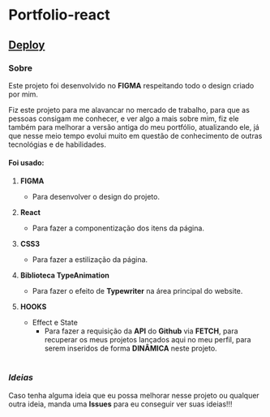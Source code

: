 # Portfolio-react

## [Deploy](https://cezarportfolio.netlify.app/)

### Sobre

Este projeto foi desenvolvido no **FIGMA** respeitando todo o design criado por mim.

Fiz este projeto para me alavancar no mercado de trabalho, para que as pessoas consigam me conhecer, e ver algo a mais sobre mim, fiz ele também para melhorar a versão antiga do meu portfólio, atualizando ele, já que nesse meio tempo evolui muito em questão de conhecimento de outras tecnológias e de habilidades.

#### Foi usado:

1. **FIGMA**
   - Para desenvolver o design do projeto.

2. **React**
   - Para fazer a componentização dos itens da página.
   
3. **CSS3**
   - Para fazer a estilização da página.
   
4. **Biblioteca TypeAnimation**
   - Para fazer o efeito de **Typewriter** na área principal do website.
  
5. **HOOKS**
   - Effect e State
     - Para fazer a requisição da **API** do **Github** via **FETCH**, para recuperar os meus projetos lançados aqui no meu perfil, para serem inseridos de forma              **DINÂMICA** neste projeto.  

#


### *Ideias*

Caso tenha alguma ideia que eu possa melhorar nesse projeto ou qualquer outra ideia, manda uma **Issues** para eu conseguir ver suas ideias!!!
